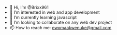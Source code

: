 - 👋 Hi, I’m @Brixx961
- 👀 I’m interested in web and app development
- 🌱 I’m currently learning javascript
- 💞️ I’m looking to collaborate on any web dev project
- 📫 How to reach me: ewomaakwenuke@gmail.com

<!---
Brixx961/Brixx961 is a ✨ special ✨ repository because its `README.md` (this file) appears on your GitHub profile.
You can click the Preview link to take a look at your changes.
--->
